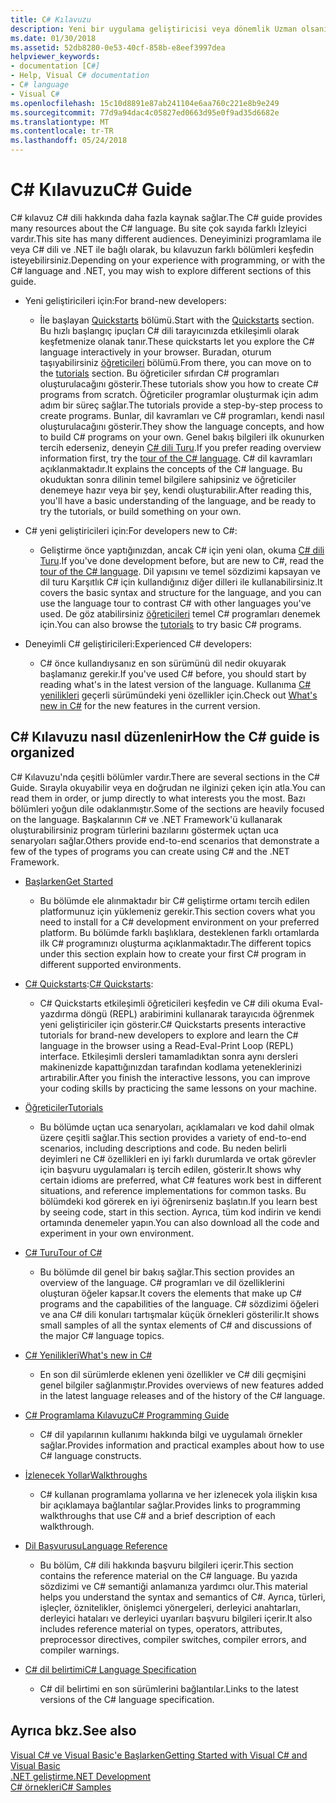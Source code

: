 ```yaml
---
title: C# Kılavuzu
description: Yeni bir uygulama geliştiricisi veya dönemlik Uzman olsanız nasıl C# Kılavuzu, C# ' ta hakkında kapsamlı bilgi kazanmanıza yardımcı olabileceğini öğrenin.
ms.date: 01/30/2018
ms.assetid: 52db8280-0e53-40cf-858b-e8eef3997dea
helpviewer_keywords:
- documentation [C#]
- Help, Visual C# documentation
- C# language
- Visual C#
ms.openlocfilehash: 15c10d8891e87ab241104e6aa760c221e8b9e249
ms.sourcegitcommit: 77d9a94dac4c05827ed0663d95e0f9ad35d6682e
ms.translationtype: MT
ms.contentlocale: tr-TR
ms.lasthandoff: 05/24/2018
---
```

# <a name="c-guide"></a><span data-ttu-id="674c7-103">C# Kılavuzu</span><span class="sxs-lookup"><span data-stu-id="674c7-103">C# Guide</span></span>

<span data-ttu-id="674c7-104">C# kılavuz C# dili hakkında daha fazla kaynak sağlar.</span><span class="sxs-lookup"><span data-stu-id="674c7-104">The C# guide provides many resources about the C# language.</span></span> <span data-ttu-id="674c7-105">Bu site çok sayıda farklı İzleyici vardır.</span><span class="sxs-lookup"><span data-stu-id="674c7-105">This site has many different audiences.</span></span> <span data-ttu-id="674c7-106">Deneyiminizi programlama ile veya C# dili ve .NET ile bağlı olarak, bu kılavuzun farklı bölümleri keşfedin isteyebilirsiniz.</span><span class="sxs-lookup"><span data-stu-id="674c7-106">Depending on your experience with programming, or with the C# language and .NET, you may wish to explore different sections of this guide.</span></span>

* <span data-ttu-id="674c7-107">Yeni geliştiricileri için:</span><span class="sxs-lookup"><span data-stu-id="674c7-107">For brand-new developers:</span></span>
  * <span data-ttu-id="674c7-108">İle başlayan [Quickstarts](quick-starts/index.md) bölümü.</span><span class="sxs-lookup"><span data-stu-id="674c7-108">Start with the [Quickstarts](quick-starts/index.md) section.</span></span> <span data-ttu-id="674c7-109">Bu hızlı başlangıç ipuçları C# dili tarayıcınızda etkileşimli olarak keşfetmenize olanak tanır.</span><span class="sxs-lookup"><span data-stu-id="674c7-109">These quickstarts let you explore the C# language interactively in your browser.</span></span> <span data-ttu-id="674c7-110">Buradan, oturum taşıyabilirsiniz [öğreticileri](tutorials/index.md) bölümü.</span><span class="sxs-lookup"><span data-stu-id="674c7-110">From there, you can move on to the [tutorials](tutorials/index.md) section.</span></span> <span data-ttu-id="674c7-111">Bu öğreticiler sıfırdan C# programları oluşturulacağını gösterir.</span><span class="sxs-lookup"><span data-stu-id="674c7-111">These tutorials show you how to create C# programs from scratch.</span></span> <span data-ttu-id="674c7-112">Öğreticiler programlar oluşturmak için adım adım bir süreç sağlar.</span><span class="sxs-lookup"><span data-stu-id="674c7-112">The tutorials provide a step-by-step process to create programs.</span></span> <span data-ttu-id="674c7-113">Bunlar, dil kavramları ve C# programları, kendi nasıl oluşturulacağını gösterir.</span><span class="sxs-lookup"><span data-stu-id="674c7-113">They show the language concepts, and how to build C# programs on your own.</span></span> <span data-ttu-id="674c7-114">Genel bakış bilgileri ilk okunurken tercih ederseniz, deneyin [C# dili Turu](tour-of-csharp/index.md).</span><span class="sxs-lookup"><span data-stu-id="674c7-114">If you prefer reading overview information first, try the [tour of the C# language](tour-of-csharp/index.md).</span></span> <span data-ttu-id="674c7-115">C# dil kavramları açıklanmaktadır.</span><span class="sxs-lookup"><span data-stu-id="674c7-115">It explains the concepts of the C# language.</span></span> <span data-ttu-id="674c7-116">Bu okuduktan sonra dilinin temel bilgilere sahipsiniz ve öğreticiler denemeye hazır veya bir şey, kendi oluşturabilir.</span><span class="sxs-lookup"><span data-stu-id="674c7-116">After reading this, you'll have a basic understanding of the language, and be ready to try the tutorials, or build something on your own.</span></span>

* <span data-ttu-id="674c7-117">C# yeni geliştiricileri için:</span><span class="sxs-lookup"><span data-stu-id="674c7-117">For developers new to C#:</span></span>
  * <span data-ttu-id="674c7-118">Geliştirme önce yaptığınızdan, ancak C# için yeni olan, okuma [C# dili Turu](tour-of-csharp/index.md).</span><span class="sxs-lookup"><span data-stu-id="674c7-118">If you've done development before, but are new to C#, read the [tour of the C# language](tour-of-csharp/index.md).</span></span> <span data-ttu-id="674c7-119">Dil yapısını ve temel sözdizimi kapsayan ve dil turu Karşıtlık C# için kullandığınız diğer dilleri ile kullanabilirsiniz.</span><span class="sxs-lookup"><span data-stu-id="674c7-119">It covers the basic syntax and structure for the language, and you can use the language tour to contrast C# with other languages you've used.</span></span> <span data-ttu-id="674c7-120">De göz atabilirsiniz [öğreticileri](tutorials/index.md) temel C# programları denemek için.</span><span class="sxs-lookup"><span data-stu-id="674c7-120">You can also browse the [tutorials](tutorials/index.md) to try basic C# programs.</span></span>

* <span data-ttu-id="674c7-121">Deneyimli C# geliştiricileri:</span><span class="sxs-lookup"><span data-stu-id="674c7-121">Experienced C# developers:</span></span>
  * <span data-ttu-id="674c7-122">C# önce kullandıysanız en son sürümünü dil nedir okuyarak başlamanız gerekir.</span><span class="sxs-lookup"><span data-stu-id="674c7-122">If you've used C# before, you should start by reading what's in the latest version of the language.</span></span> <span data-ttu-id="674c7-123">Kullanıma [C# yenilikleri](whats-new/index.md) geçerli sürümündeki yeni özellikler için.</span><span class="sxs-lookup"><span data-stu-id="674c7-123">Check out [What's new in C#](whats-new/index.md) for the new features in the current version.</span></span>

## <a name="how-the-c-guide-is-organized"></a><span data-ttu-id="674c7-124">C# Kılavuzu nasıl düzenlenir</span><span class="sxs-lookup"><span data-stu-id="674c7-124">How the C# guide is organized</span></span>

<span data-ttu-id="674c7-125">C# Kılavuzu'nda çeşitli bölümler vardır.</span><span class="sxs-lookup"><span data-stu-id="674c7-125">There are several sections in the C# Guide.</span></span> <span data-ttu-id="674c7-126">Sırayla okuyabilir veya en doğrudan ne ilginizi çeken için atla.</span><span class="sxs-lookup"><span data-stu-id="674c7-126">You can read them in order, or jump directly to what interests you the most.</span></span> <span data-ttu-id="674c7-127">Bazı bölümleri yoğun dile odaklanmıştır.</span><span class="sxs-lookup"><span data-stu-id="674c7-127">Some of the sections are heavily focused on the language.</span></span> <span data-ttu-id="674c7-128">Başkalarının C# ve .NET Framework'ü kullanarak oluşturabilirsiniz program türlerini bazılarını göstermek uçtan uca senaryoları sağlar.</span><span class="sxs-lookup"><span data-stu-id="674c7-128">Others provide end-to-end scenarios that demonstrate a few of the types of programs you can create using C# and the .NET Framework.</span></span>

* [<span data-ttu-id="674c7-129">Başlarken</span><span class="sxs-lookup"><span data-stu-id="674c7-129">Get Started</span></span>](getting-started/index.md)
  * <span data-ttu-id="674c7-130">Bu bölümde ele alınmaktadır bir C# geliştirme ortamı tercih edilen platformunuz için yüklemeniz gerekir.</span><span class="sxs-lookup"><span data-stu-id="674c7-130">This section covers what you need to install for a C# development environment on your preferred platform.</span></span> <span data-ttu-id="674c7-131">Bu bölümde farklı başlıklara, desteklenen farklı ortamlarda ilk C# programınızı oluşturma açıklanmaktadır.</span><span class="sxs-lookup"><span data-stu-id="674c7-131">The different topics under this section explain how to create your first C# program in different supported environments.</span></span>

* <span data-ttu-id="674c7-132">[C# Quickstarts](quick-starts/index.md):</span><span class="sxs-lookup"><span data-stu-id="674c7-132">[C# Quickstarts](quick-starts/index.md):</span></span>
  * <span data-ttu-id="674c7-133">C# Quickstarts etkileşimli öğreticileri keşfedin ve C# dili okuma Eval-yazdırma döngü (REPL) arabirimini kullanarak tarayıcıda öğrenmek yeni geliştiriciler için gösterir.</span><span class="sxs-lookup"><span data-stu-id="674c7-133">C# Quickstarts presents interactive tutorials for brand-new developers to explore and learn the C# language in the browser using a Read-Eval-Print Loop (REPL) interface.</span></span> <span data-ttu-id="674c7-134">Etkileşimli dersleri tamamladıktan sonra aynı dersleri makinenizde kapattığınızdan tarafından kodlama yeteneklerinizi artırabilir.</span><span class="sxs-lookup"><span data-stu-id="674c7-134">After you finish the interactive lessons, you can improve your coding skills by practicing the same lessons on your machine.</span></span>

* [<span data-ttu-id="674c7-135">Öğreticiler</span><span class="sxs-lookup"><span data-stu-id="674c7-135">Tutorials</span></span>](tutorials/index.md)
  * <span data-ttu-id="674c7-136">Bu bölümde uçtan uca senaryoları, açıklamaları ve kod dahil olmak üzere çeşitli sağlar.</span><span class="sxs-lookup"><span data-stu-id="674c7-136">This section provides a variety of end-to-end scenarios, including descriptions and code.</span></span> <span data-ttu-id="674c7-137">Bu neden belirli deyimleri ne C# özellikleri en iyi farklı durumlarda ve ortak görevler için başvuru uygulamaları iş tercih edilen, gösterir.</span><span class="sxs-lookup"><span data-stu-id="674c7-137">It shows why certain idioms are preferred, what C# features work best in different situations, and reference implementations for common tasks.</span></span> <span data-ttu-id="674c7-138">Bu bölümdeki kod görerek en iyi öğrenirseniz başlatın.</span><span class="sxs-lookup"><span data-stu-id="674c7-138">If you learn best by seeing code, start in this section.</span></span> <span data-ttu-id="674c7-139">Ayrıca, tüm kod indirin ve kendi ortamında denemeler yapın.</span><span class="sxs-lookup"><span data-stu-id="674c7-139">You can also download all the code and experiment in your own environment.</span></span>

* [<span data-ttu-id="674c7-140">C# Turu</span><span class="sxs-lookup"><span data-stu-id="674c7-140">Tour of C#</span></span>](tour-of-csharp/index.md)
  * <span data-ttu-id="674c7-141">Bu bölümde dil genel bir bakış sağlar.</span><span class="sxs-lookup"><span data-stu-id="674c7-141">This section provides an overview of the language.</span></span> <span data-ttu-id="674c7-142">C# programları ve dil özelliklerini oluşturan öğeler kapsar.</span><span class="sxs-lookup"><span data-stu-id="674c7-142">It covers the elements that make up C# programs and the capabilities of the language.</span></span> <span data-ttu-id="674c7-143">C# sözdizimi öğeleri ve ana C# dili konuları tartışmalar küçük örnekleri gösterilir.</span><span class="sxs-lookup"><span data-stu-id="674c7-143">It shows small samples of all the syntax elements of C# and discussions of the major C# language topics.</span></span>

* [<span data-ttu-id="674c7-144">C# Yenilikleri</span><span class="sxs-lookup"><span data-stu-id="674c7-144">What's new in C#</span></span>](whats-new/index.md)
  * <span data-ttu-id="674c7-145">En son dil sürümlerde eklenen yeni özellikler ve C# dili geçmişini genel bilgiler sağlanmıştır.</span><span class="sxs-lookup"><span data-stu-id="674c7-145">Provides overviews of new features added in the latest language releases and of the history of the C# language.</span></span>

<!--
* [.NET Compiler Platform SDK](roslyn-sdk/index.md)
  * The .NET Compiler Platform SDK enables you to write components that analyze code, and suggest or make improvements to that code. In this section, you'll learn how the APIs are organized, and how you can create code that enables rules and practices for your team. You'll also see samples, end-to-end scenarios, and links to other libraries with more examples using these APIs.
-->

* [<span data-ttu-id="674c7-146">C# Programlama Kılavuzu</span><span class="sxs-lookup"><span data-stu-id="674c7-146">C# Programming Guide</span></span>](../csharp/programming-guide/index.md)
  * <span data-ttu-id="674c7-147">C# dil yapılarının kullanımı hakkında bilgi ve uygulamalı örnekler sağlar.</span><span class="sxs-lookup"><span data-stu-id="674c7-147">Provides information and practical examples about how to use C# language constructs.</span></span>

* [<span data-ttu-id="674c7-148">İzlenecek Yollar</span><span class="sxs-lookup"><span data-stu-id="674c7-148">Walkthroughs</span></span>](../csharp/walkthroughs.md)
  * <span data-ttu-id="674c7-149">C# kullanan programlama yollarına ve her izlenecek yola ilişkin kısa bir açıklamaya bağlantılar sağlar.</span><span class="sxs-lookup"><span data-stu-id="674c7-149">Provides links to programming walkthroughs that use C# and a brief description of each walkthrough.</span></span>

* [<span data-ttu-id="674c7-150">Dil Başvurusu</span><span class="sxs-lookup"><span data-stu-id="674c7-150">Language Reference</span></span>](language-reference/index.md)
  * <span data-ttu-id="674c7-151">Bu bölüm, C# dili hakkında başvuru bilgileri içerir.</span><span class="sxs-lookup"><span data-stu-id="674c7-151">This section contains the reference material on the C# language.</span></span> <span data-ttu-id="674c7-152">Bu yazıda sözdizimi ve C# semantiği anlamanıza yardımcı olur.</span><span class="sxs-lookup"><span data-stu-id="674c7-152">This material helps you understand the syntax and semantics of C#.</span></span> <span data-ttu-id="674c7-153">Ayrıca, türleri, işleçler, öznitelikler, önişlemci yönergeleri, derleyici anahtarları, derleyici hataları ve derleyici uyarıları başvuru bilgileri içerir.</span><span class="sxs-lookup"><span data-stu-id="674c7-153">It also includes reference material on types, operators, attributes, preprocessor directives, compiler switches, compiler errors, and compiler warnings.</span></span>

* [<span data-ttu-id="674c7-154">C# dil belirtimi</span><span class="sxs-lookup"><span data-stu-id="674c7-154">C# Language Specification</span></span>](../csharp/language-reference/language-specification/index.md)
  * <span data-ttu-id="674c7-155">C# dil belirtimi en son sürümlerini bağlantılar.</span><span class="sxs-lookup"><span data-stu-id="674c7-155">Links to the latest versions of the C# language specification.</span></span>

## <a name="see-also"></a><span data-ttu-id="674c7-156">Ayrıca bkz.</span><span class="sxs-lookup"><span data-stu-id="674c7-156">See also</span></span>

[<span data-ttu-id="674c7-157">Visual C# ve Visual Basic'e Başlarken</span><span class="sxs-lookup"><span data-stu-id="674c7-157">Getting Started with Visual C# and Visual Basic</span></span>](/visualstudio/ide/getting-started-with-visual-csharp-and-visual-basic)  
[<span data-ttu-id="674c7-158">.NET geliştirme</span><span class="sxs-lookup"><span data-stu-id="674c7-158">.NET Development</span></span>](https://msdn.microsoft.com/library/ff361664)  
[<span data-ttu-id="674c7-159">C# örnekleri</span><span class="sxs-lookup"><span data-stu-id="674c7-159">C# Samples</span></span>](http://code.msdn.microsoft.com/site/search?f%5B0%5D.Type=ProgrammingLanguage&f%5B0%5D.Value=C%23&f%5B0%5D.Text=C%23)  
